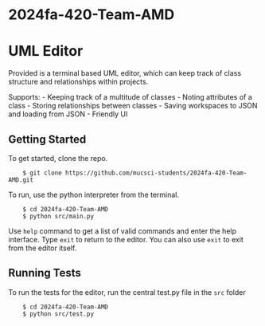 # 2024fa-420-Team-AMD

# UML Editor

Provided is a terminal based UML editor, which can keep track of class structure and relationships within projects.

Supports:
    - Keeping track of a multitude of classes
    - Noting attributes of a class
    - Storing relationships between classes
    - Saving workspaces to JSON and loading from JSON
    - Friendly UI

## Getting Started

To get started, clone the repo.

```console
    $ git clone https://github.com/mucsci-students/2024fa-420-Team-AMD.git
```

To run, use the python interpreter from the terminal.

```console
    $ cd 2024fa-420-Team-AMD
    $ python src/main.py
```

Use `help` command to get a list of valid commands and enter the help interface. Type `exit` to return to the editor. You can also use `exit` to exit from the editor itself.

## Running Tests

To run the tests for the editor, run the central test.py file in the `src` folder

```console
    $ cd 2024fa-420-Team-AMD
    $ python src/test.py
```